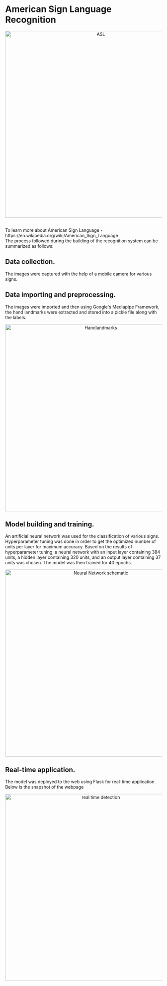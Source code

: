 # American Sign Language Recognition
<p align="center">
    <img width="600" src="https://github.com/pravendra12/American_sign_language_recognition/assets/105543056/738f3f2d-020e-40f1-bffb-ff7d7a836dbb" alt="ASL">
</p>
<br>
To learn more about American Sign Language - https://en.wikipedia.org/wiki/American_Sign_Language
<br>
The process followed during the building of the recognition system can be summarized as follows:

## Data collection. 
The images were captured with the help of a mobile camera for various signs.
    
## Data importing and preprocessing. 
The images were imported and then using Google's Mediapipe Framework, the hand landmarks were extracted and stored into a pickle file along with the labels.
<br>
<p align="center">
    <img width="600" src="https://github.com/pravendra12/American_sign_language_recognition/assets/105543056/48fadd66-7b29-4ad6-a35d-2202eddd979b" alt="Handlandmarks">
</p>

## Model building and training. 
An artificial neural network was used for the classification of various signs. Hyperparameter tuning was done in order to get the optimized number of units per layer for maximum accuracy. Based on the results of hyperparameter tuning, a neural network with an input layer containing 384 units, a hidden layer containing 320 units, and an output layer containing 37 units was chosen. The model was then trained for 40 epochs.

<p align="center">
    <img width="600" src="https://github.com/pravendra12/American_sign_language_recognition/assets/105543056/1ec4d5e0-a749-4ce1-8671-77a2fc54a467" alt="Neural Network schematic">
</p>


## Real-time application. 
The model was deployed to the web using Flask for real-time application. Below is the snapshot of the webpage

<p align="center">
    <img width="600" src="https://github.com/pravendra12/American_sign_language_recognition/assets/105543056/75e02f89-f7e9-45ac-ba9a-f840367392ef" alt="real time detection">
</p>
